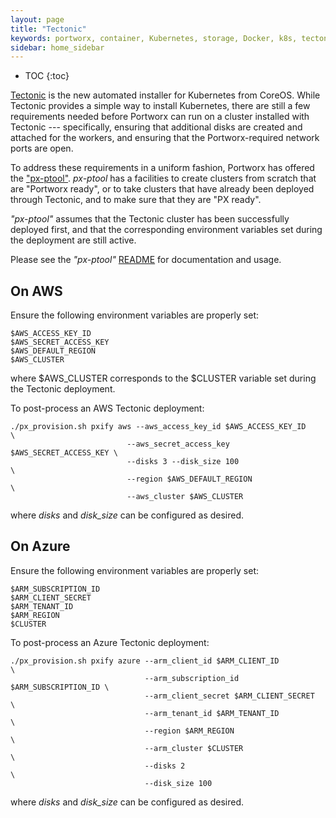 ```yaml
---
layout: page
title: "Tectonic"
keywords: portworx, container, Kubernetes, storage, Docker, k8s, tectonic, coreos, azure, aws
sidebar: home_sidebar
---
```


* TOC
{:toc}

[Tectonic](https://coreos.com/tectonic/docs/latest/) is the new automated installer for Kubernetes from CoreOS.
While Tectonic provides a simple way to install Kubernetes, there are still a few requirements needed before
Portworx can run on a cluster installed with Tectonic --- 
specifically, ensuring that additional disks are created and attached for the workers,
and ensuring that the Portworx-required network ports are open.

To address these requirements in a uniform fashion, Portworx has offered the ["px-ptool"](https://github.com/portworx/px-ptool).
*px-ptool* has a facilities to create clusters from scratch that are "Portworx ready", 
or to take clusters that have already been deployed through Tectonic, and to make sure that they are "PX ready".

*"px-ptool"* assumes that the Tectonic cluster has been successfully deployed first, 
and that the corresponding environment variables set during the deployment are still active.

Please see the *"px-ptool"* [README](https://github.com/portworx/px-ptool/blob/master/README.md) for documentation and usage.

## On AWS

Ensure the following environment variables are properly set:

```
$AWS_ACCESS_KEY_ID       
$AWS_SECRET_ACCESS_KEY
$AWS_DEFAULT_REGION     
$AWS_CLUSTER
```

where $AWS_CLUSTER corresponds to the $CLUSTER variable set during the Tectonic deployment.

To post-process an AWS Tectonic deployment:

```
./px_provision.sh pxify aws --aws_access_key_id $AWS_ACCESS_KEY_ID         \
                          --aws_secret_access_key $AWS_SECRET_ACCESS_KEY \
                          --disks 3 --disk_size 100                      \
                          --region $AWS_DEFAULT_REGION                   \
                          --aws_cluster $AWS_CLUSTER
```                          

where *disks* and *disk_size* can be configured as desired.


## On Azure

Ensure the following environment variables are properly set:

```
$ARM_SUBSCRIPTION_ID
$ARM_CLIENT_SECRET
$ARM_TENANT_ID
$ARM_REGION 
$CLUSTER                    
```

To post-process an Azure Tectonic deployment:

```
./px_provision.sh pxify azure --arm_client_id $ARM_CLIENT_ID             \
                              --arm_subscription_id $ARM_SUBSCRIPTION_ID \
                              --arm_client_secret $ARM_CLIENT_SECRET     \
                              --arm_tenant_id $ARM_TENANT_ID             \
                              --region $ARM_REGION                       \
                              --arm_cluster $CLUSTER                     \
                              --disks 2                                  \
                              --disk_size 100

```

where *disks* and *disk_size* can be configured as desired.


